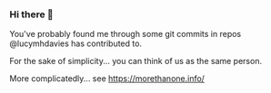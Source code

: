 ### Hi there 👋

You've probably found me through some git commits in repos @lucymhdavies has contributed to.

For the sake of simplicity... you can think of us as the same person.

More complicatedly... see https://morethanone.info/
